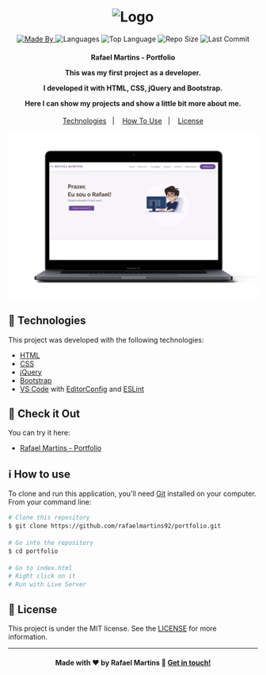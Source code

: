 <h1 align="center">
    <img alt="Logo" src="img/logo.png" />
    <br>
</h1>

<p align="center">
  <a href="https://www.linkedin.com/in/rafael-martins92/">
  <img alt="Made By" src="https://img.shields.io/static/v1?label=Made%20By&message=Rafael%20Martins&color=orange&style=for-the-badge">
	</a>
  
  <img alt="Languages" src="https://img.shields.io/github/languages/count/rafaelmartins92/portfolio?style=for-the-badge">
  
  <img alt="Top Language" src="https://img.shields.io/github/languages/top/rafaelmartins92/portfolio?style=for-the-badge">
  
  <img alt="Repo Size" src="https://img.shields.io/github/repo-size/rafaelmartins92/portfolio?style=for-the-badge">
  
  <img alt="Last Commit" src="https://img.shields.io/github/last-commit/rafaelmartins92/portfolio?style=for-the-badge">
</p>

<h4 align="center">
  <p>Rafael Martins - Portfolio</p>
  
  <p>This was my first project as a developer.</p>

  <p>I developed it with HTML, CSS, jQuery and Bootstrap.</p>

  <p>Here I can show my projects and show a little bit more about me.</p>
</h4>

<p align="center">
  <a href="#rocket-technologies">Technologies</a>&nbsp;&nbsp;&nbsp;|&nbsp;&nbsp;&nbsp;
  <a href="#information_source-how-to-use">How To Use</a>&nbsp;&nbsp;&nbsp;|&nbsp;&nbsp;&nbsp;
  <a href="#memo-license">License</a>
</p>

<p align="center">
  <img alt="Scene" src="img/portfolio-scene---portfolio@2x.png">
</p>

## :rocket: Technologies

This project was developed with the following technologies:

- [HTML](https://developer.mozilla.org/pt-BR/docs/Web/HTML)
- [CSS](https://developer.mozilla.org/pt-BR/docs/Web/CSS)
- [jQuery](https://jquery.com/)
- [Bootstrap](https://getbootstrap.com/)
- [VS Code][vc] with [EditorConfig][vceditconfig] and [ESLint][vceslint]

## :eyes: Check it Out

You can try it here:

- [Rafael Martins - Portfolio][demo]

## :information_source: How to use

To clone and run this application, you'll need [Git](https://git-scm.com) installed on your computer. From your command line:

```bash
# Clone this repository
$ git clone https://github.com/rafaelmartins92/portfolio.git

# Go into the repository
$ cd portfolio

# Go to index.html
# Right click on it
# Run with Live Server
```

## :memo: License

This project is under the MIT license. See the [LICENSE](https://github.com/rafaelmartins92/portfolio/blob/master/LICENSE) for more information.

---

<h4 align="center">
    Made with ♥ by Rafael Martins 👋 <a href="https://www.linkedin.com/in/rafael-martins92/" target="_blank">Get in touch!</a>
</h4>

[vc]: https://code.visualstudio.com/
[vceditconfig]: https://marketplace.visualstudio.com/items?itemName=EditorConfig.EditorConfig
[vceslint]: https://marketplace.visualstudio.com/items?itemName=dbaeumer.vscode-eslint
[demo]: https://rafaelmartins92.github.io/portfolio/
